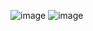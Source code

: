 ![image](https://user-images.githubusercontent.com/62370578/163699163-a7bf211c-44e1-4113-b2a1-d03b996da92a.png)
![image](https://user-images.githubusercontent.com/62370578/163699167-b380951c-4800-40f6-9dcd-121ce595403a.png)
